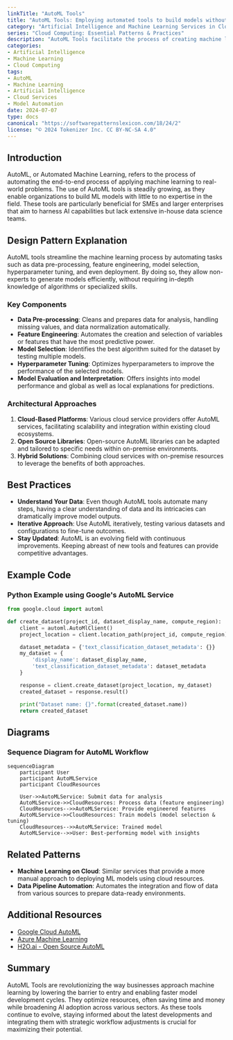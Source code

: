 ```yaml
---
linkTitle: "AutoML Tools"
title: "AutoML Tools: Employing automated tools to build models without deep expertise"
category: "Artificial Intelligence and Machine Learning Services in Cloud"
series: "Cloud Computing: Essential Patterns & Practices"
description: "AutoML Tools facilitate the process of creating machine learning models by automating significant steps, making it accessible to individuals without extensive ML expertise. These tools are essential for democratizing AI capabilities in various organizations and optimizing resource allocation."
categories:
- Artificial Intelligence
- Machine Learning
- Cloud Computing
tags:
- AutoML
- Machine Learning
- Artificial Intelligence
- Cloud Services
- Model Automation
date: 2024-07-07
type: docs
canonical: "https://softwarepatternslexicon.com/18/24/2"
license: "© 2024 Tokenizer Inc. CC BY-NC-SA 4.0"
---
```


## Introduction

AutoML, or Automated Machine Learning, refers to the process of automating the end-to-end process of applying machine learning to real-world problems. The use of AutoML tools is steadily growing, as they enable organizations to build ML models with little to no expertise in the field. These tools are particularly beneficial for SMEs and larger enterprises that aim to harness AI capabilities but lack extensive in-house data science teams.

## Design Pattern Explanation

AutoML tools streamline the machine learning process by automating tasks such as data pre-processing, feature engineering, model selection, hyperparameter tuning, and even deployment. By doing so, they allow non-experts to generate models efficiently, without requiring in-depth knowledge of algorithms or specialized skills.

### Key Components
- **Data Pre-processing**: Cleans and prepares data for analysis, handling missing values, and data normalization automatically.
- **Feature Engineering**: Automates the creation and selection of variables or features that have the most predictive power.
- **Model Selection**: Identifies the best algorithm suited for the dataset by testing multiple models.
- **Hyperparameter Tuning**: Optimizes hyperparameters to improve the performance of the selected models.
- **Model Evaluation and Interpretation**: Offers insights into model performance and global as well as local explanations for predictions.
  
### Architectural Approaches
1. **Cloud-Based Platforms**: Various cloud service providers offer AutoML services, facilitating scalability and integration within existing cloud ecosystems.
2. **Open Source Libraries**: Open-source AutoML libraries can be adapted and tailored to specific needs within on-premise environments.
3. **Hybrid Solutions**: Combining cloud services with on-premise resources to leverage the benefits of both approaches.

## Best Practices
- **Understand Your Data**: Even though AutoML tools automate many steps, having a clear understanding of data and its intricacies can dramatically improve model outputs.
- **Iterative Approach**: Use AutoML iteratively, testing various datasets and configurations to fine-tune outcomes.
- **Stay Updated**: AutoML is an evolving field with continuous improvements. Keeping abreast of new tools and features can provide competitive advantages.

## Example Code

### Python Example using Google's AutoML Service

```python
from google.cloud import automl

def create_dataset(project_id, dataset_display_name, compute_region):
    client = automl.AutoMlClient()
    project_location = client.location_path(project_id, compute_region)

    dataset_metadata = {'text_classification_dataset_metadata': {}}
    my_dataset = {
        'display_name': dataset_display_name,
        'text_classification_dataset_metadata': dataset_metadata
    }

    response = client.create_dataset(project_location, my_dataset)
    created_dataset = response.result()

    print("Dataset name: {}".format(created_dataset.name))
    return created_dataset
```

## Diagrams

### Sequence Diagram for AutoML Workflow

```mermaid
sequenceDiagram
    participant User
    participant AutoMLService
    participant CloudResources

    User->>AutoMLService: Submit data for analysis
    AutoMLService->>CloudResources: Process data (feature engineering)
    CloudResources-->>AutoMLService: Provide engineered features
    AutoMLService->>CloudResources: Train models (model selection & tuning)
    CloudResources-->>AutoMLService: Trained model
    AutoMLService-->>User: Best-performing model with insights
```

## Related Patterns
- **Machine Learning on Cloud**: Similar services that provide a more manual approach to deploying ML models using cloud resources.
- **Data Pipeline Automation**: Automates the integration and flow of data from various sources to prepare data-ready environments.

## Additional Resources
- [Google Cloud AutoML](https://cloud.google.com/automl)
- [Azure Machine Learning](https://azure.microsoft.com/en-us/services/machine-learning/)
- [H2O.ai - Open Source AutoML](https://www.h2o.ai/products/h2o-driverless-ai/)

## Summary
AutoML Tools are revolutionizing the way businesses approach machine learning by lowering the barrier to entry and enabling faster model development cycles. They optimize resources, often saving time and money while broadening AI adoption across various sectors. As these tools continue to evolve, staying informed about the latest developments and integrating them with strategic workflow adjustments is crucial for maximizing their potential.
